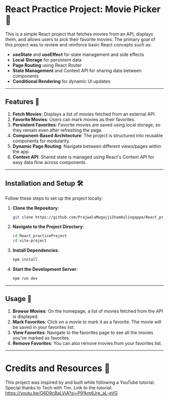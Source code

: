 # React Practice Project: Movie Picker 🎥

This is a simple React project that fetches movies from an API, displays them, and allows users to pick their favorite movies. The primary goal of this project was to review and reinforce basic React concepts such as:

- **useState** and **useEffect** for state management and side effects
- **Local Storage** for persistent data
- **Page Routing** using React Router
- **State Management** and Context API for sharing data between components
- **Conditional Rendering** for dynamic UI updates

---

## Features 🌟

1. **Fetch Movies**: Displays a list of movies fetched from an external API.
2. **Favorite Movies**: Users can mark movies as their favorites.
3. **Persistent Favorites**: Favorite movies are saved using local storage, so they remain even after refreshing the page.
4. **Component-Based Architecture**: The project is structured into reusable components for modularity.
5. **Dynamic Page Routing**: Navigate between different views/pages within the app.
6. **Context API**: Shared state is managed using React's Context API for easy data flow across components.

---

## Installation and Setup 🛠️

Follow these steps to set up the project locally:

1. **Clone the Repository**:
   ```bash
   git clone https://github.com/PrajwalaMugajjiShambulingappa/React_practiceProject.git
   ```
2. **Navigate to the Project Directory**:
   ```bash
   cd React_practiceProject
   cd vite-project
   ```
3. **Install Dependencies**:
   ```bash
   npm install 
   ```
4. **Start the Development Server**:
   ```bash
   npm run dev
   ```
---

## Usage 🚀

1. **Browse Movies**: On the homepage, a list of movies fetched from the API is displayed.
2. **Mark Favorites**: Click on a movie to mark it as a favorite. The movie will be saved in your favorites list.
3. **View Favorites**: Navigate to the favorites page to see all the movies you've marked as favorites.
4. **Remove Favorites**: You can also remove movies from your favorites list.

---

# Credits and Resources 🙌

This project was inspired by and built while following a YouTube tutorial. Special thanks to Tech with Tim.
Link to the tutorial: https://youtu.be/G6D9cBaLViA?si=P91km6Jre_aL-eVG

